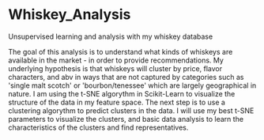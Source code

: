 # Whiskey_Analysis
Unsupervised learning and analysis with my whiskey database

The goal of this analysis is to understand what kinds of whiskeys are available in the market - in order to provide recommendations. My underlying hypothesis is that 
whiskeys will cluster by price, flavor characters, and abv in ways that are not captured by categories such as 'single malt scotch' or 'bourbon/tenessee' which are 
largely geographical in nature. I am using the t-SNE algorythm in Scikit-Learn to visualize the structure of the data in my feature space. The next step is to use a 
clustering algorythm to predict clusters in the data. I will use my best t-SNE parameters to visualize the clusters, and basic data analysis to learn the characteristics
of the clusters and find representatives. 
